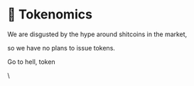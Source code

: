 # 📝 Tokenomics





We are disgusted by the hype around shitcoins in the market,

so we have no plans to issue tokens.

Go to hell, token

\






